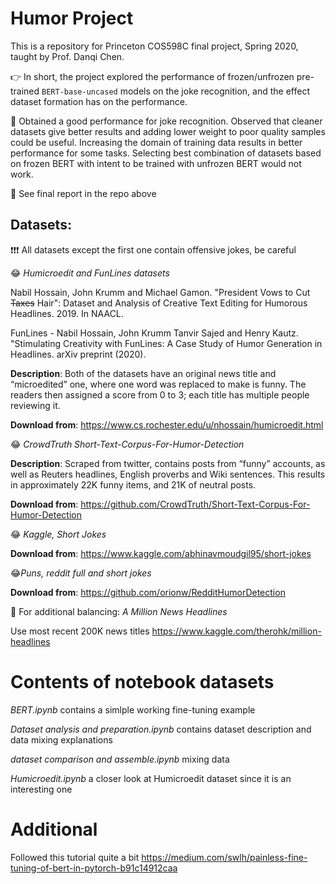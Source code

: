 # Humor Project

This is a repository for Princeton COS598C final project, Spring 2020, taught by Prof. Danqi Chen. 

👉 In short, the project explored the performance of frozen/unfrozen pre-trained `BERT-base-uncased` models on the joke recognition, and the effect dataset formation has on the performance. 

🧠 Obtained a good performance for joke recognition. Observed that cleaner datasets give better results and adding lower weight to poor quality samples could be useful. Increasing the domain of training data results in better performance for some tasks. Selecting best combination of datasets based on frozen BERT with intent to be trained with unfrozen BERT would not work. 

📜 See final report in the repo above


## Datasets:

❗❗❗ All datasets except the first one contain offensive jokes, be careful

😂 _Humicroedit and FunLines datasets_

Nabil Hossain, John Krumm and Michael Gamon. "President Vows to Cut ~~Taxes~~ Hair": Dataset and Analysis of Creative Text Editing for Humorous Headlines. 2019. In NAACL. 

FunLines - Nabil Hossain, John Krumm Tanvir Sajed and Henry Kautz. "Stimulating Creativity with FunLines: A Case Study of Humor Generation in Headlines. arXiv preprint (2020). 

__Description__: Both of the datasets have an original news title and “microedited” one, where one word was replaced to make is funny. The readers then assigned a score from 0 to 3; each title has multiple people reviewing it. 

__Download from__: https://www.cs.rochester.edu/u/nhossain/humicroedit.html


😂 _CrowdTruth Short-Text-Corpus-For-Humor-Detection_

__Description__: Scraped from twitter, contains posts from “funny” accounts, as well as Reuters headlines, English proverbs and Wiki sentences. This results in approximately 22K funny items, and 21K of neutral posts.

__Download from__: https://github.com/CrowdTruth/Short-Text-Corpus-For-Humor-Detection


😂 _Kaggle, Short Jokes_ 

__Download from__: https://www.kaggle.com/abhinavmoudgil95/short-jokes


😂_Puns, reddit full and short jokes_

__Download from__: https://github.com/orionw/RedditHumorDetection


🤔 For additional balancing: _A Million News Headlines_

Use most recent 200K news titles
https://www.kaggle.com/therohk/million-headlines

# Contents of notebook datasets

_BERT.ipynb_ contains a simlple working fine-tuning example

_Dataset analysis and preparation.ipynb_ contains dataset description and data mixing explanations

_dataset comparison and assemble.ipynb_ mixing data

_Humicroedit.ipynb_ a closer look at Humicroedit dataset since it is an interesting one





# Additional

Followed this tutorial quite a bit https://medium.com/swlh/painless-fine-tuning-of-bert-in-pytorch-b91c14912caa
